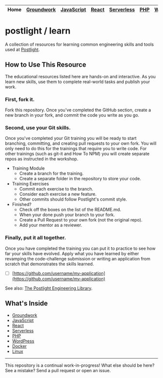 | Home | [Groundwork](groundwork.md) | [JavaScript](javascript.md) | [React](react.md) | [Serverless](serverless.md) | [PHP](php.md) | [WordPress](wordpress.md) | [Docker](docker.md) | [Linux](linux.md) |
| ---- | --------------------------- | --------------------------- | ----------------- | --------------------------- | ------------- | ------------------------- | ------------------- | ----------------- |


# postlight / learn

A collection of resources for learning common engineering skills and tools used at [Postlight](https://postlight.com).

## How to Use This Resource

The educational resources listed here are hands-on and interactive. As you learn new skills, use them to complete real-world tasks and publish your work.

### First, fork it.

Fork this repository. Once you've completed the GitHub section, create a new branch in your fork, and commit the code you write as you go.

### Second, use your Git skills.

Once you've completed your Git training you will be ready to start branching, committing, and creating pull requests to your own fork. You will only need to do this for the trainings that require you to write code. For other trainings (such as git-it and How To NPM) you will create separate repos as instructed in the workshop.

* Training Module
  * Create a branch for the training.
  * Create a separate folder in the repository to store your code.
* Training Exercises
  * Commit each exercise to the branch.
  * Consider each exercise a new feature.
  * Other commits should follow Postlight's commit style.
* Finished?
  * Check off the boxes on the list of the README.md.
  * When your done push your branch to your fork.
  * Create a Pull Request to your own fork (not the original repo).
  * Add your mentor as a reviewer.

### Finally, put it all together.

Once you have completed the training you can put it to practice to see how far your skills have evolved. Apply what you have learned by either revamping the code-challenge submission or writing an application from scratch that demonstrates the skills learned.

* [ ] [https://github.com/username/my-application](https://github.com/username/my-application)

See also: [The Postlight Engineering Library](https://trello.com/b/Sgol3uST/postlight-engineering-library).

## What's Inside

* [Groundwork](groundwork.md)
* [JavaScript](javascript.md)
* [React](react.md)
* [Serverless](serverless.md)
* [PHP](php.md)
* [WordPress](wordpress.md)
* [Docker](docker.md)
* [Linux](linux.md)

---

This repository is a continual work-in-progress! What else should be here? See a mistake? Send a pull request or open an issue.

